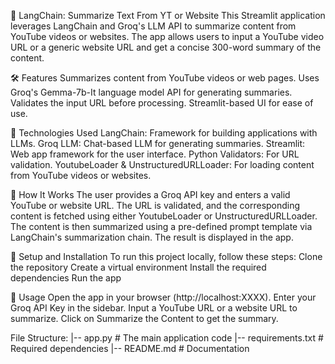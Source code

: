 🦜 LangChain: Summarize Text From YT or Website
This Streamlit application leverages LangChain and Groq's LLM API to summarize content from YouTube videos or websites. The app allows users to input a YouTube video URL or a generic website URL and get a concise 300-word summary of the content.

🛠 Features
Summarizes content from YouTube videos or web pages.
Uses Groq's Gemma-7b-It language model API for generating summaries.
Validates the input URL before processing.
Streamlit-based UI for ease of use.

🧰 Technologies Used
LangChain: Framework for building applications with LLMs.
Groq LLM: Chat-based LLM for generating summaries.
Streamlit: Web app framework for the user interface.
Python Validators: For URL validation.
YoutubeLoader & UnstructuredURLLoader: For loading content from YouTube videos or websites.

📑 How It Works
The user provides a Groq API key and enters a valid YouTube or website URL.
The URL is validated, and the corresponding content is fetched using either YoutubeLoader or UnstructuredURLLoader.
The content is then summarized using a pre-defined prompt template via LangChain's summarization chain.
The result is displayed in the app.

🔧 Setup and Installation
To run this project locally, follow these steps:
Clone the repository
Create a virtual environment
Install the required dependencies
Run the app

🚀 Usage
Open the app in your browser (http://localhost:XXXX).
Enter your Groq API Key in the sidebar.
Input a YouTube URL or a website URL to summarize.
Click on Summarize the Content to get the summary.

File Structure:
|-- app.py             # The main application code
|-- requirements.txt   # Required dependencies
|-- README.md          # Documentation

